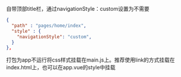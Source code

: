 自带顶部title栏，通过navigationStyle：custom设置为不需要
```json
{
  "path" : "pages/home/index",
  "style" : {
    "navigationStyle": "custom",
  }
},
```

打包为app不运行将css样式挂载在main.js上。推荐使用link的方式挂载在index.html上，也可以在app.vue的style中挂载
